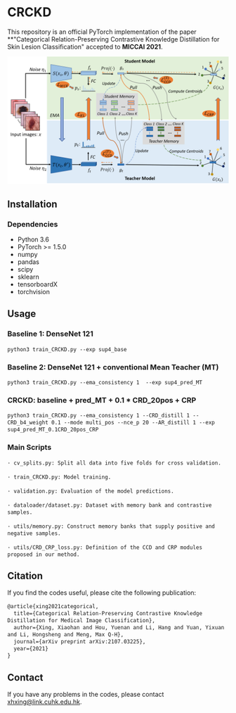 # CRCKD



This repository is an official PyTorch implementation of the paper 
**"Categorical Relation-Preserving Contrastive Knowledge Distillation for Skin Lesion Classification"
accepted to **MICCAI 2021**.

![](./figs/overview.png)

## Installation
### Dependencies
* Python 3.6
* PyTorch >= 1.5.0
* numpy
* pandas
* scipy
* sklearn
* tensorboardX
* torchvision


## Usage


### Baseline 1: DenseNet 121
```shell script
python3 train_CRCKD.py --exp sup4_base
```

### Baseline 2: DenseNet 121 + conventional Mean Teacher (MT)
```shell script
python3 train_CRCKD.py --ema_consistency 1  --exp sup4_pred_MT
```

### CRCKD: baseline + pred_MT + 0.1 * CRD_20pos + CRP
```shell script
python3 train_CRCKD.py --ema_consistency 1 --CRD_distill 1 --CRD_b4_weight 0.1 --mode multi_pos --nce_p 20 --AR_distill 1 --exp sup4_pred_MT_0.1CRD_20pos_CRP
```


### Main Scripts
```shell script
· cv_splits.py: Split all data into five folds for cross validation.

· train_CRCKD.py: Model training.

· validation.py: Evaluation of the model predictions.

· dataloader/dataset.py: Dataset with memory bank and contrastive samples.

· utils/memory.py: Construct memory banks that supply positive and negative samples.

· utils/CRD_CRP_loss.py: Definition of the CCD and CRP modules proposed in our method.
```


## Citation
If you find the codes useful, please cite the following publication:
```shell script
@article{xing2021categorical,
  title={Categorical Relation-Preserving Contrastive Knowledge Distillation for Medical Image Classification},
  author={Xing, Xiaohan and Hou, Yuenan and Li, Hang and Yuan, Yixuan and Li, Hongsheng and Meng, Max Q-H},
  journal={arXiv preprint arXiv:2107.03225},
  year={2021}
}
```


## Contact

If you have any problems in the codes, please contact xhxing@link.cuhk.edu.hk.

